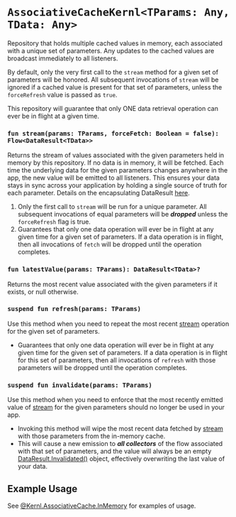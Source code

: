 # `AssociativeCacheKernl<TParams: Any, TData: Any>`
Repository that holds multiple cached values in memory, each associated with a unique set of parameters.
Any updates to the cached values are broadcast immediately to all listeners.

By default, only the very first call to the `stream` method for a given set of parameters will be honored. All subsequent invocations of `stream` will
be ignored if a cached value is present for that set of parameters, unless the `forceRefresh` value is passed as `true`.

This repository will guarantee that only ONE data retrieval operation can ever be in flight at a given time.

### `fun stream(params: TParams, forceFetch: Boolean = false): Flow<DataResult<TData>>`
Returns the stream of values associated with the given parameters held in memory by this repository. If no data is in memory,
it will be fetched. Each time the underlying data for the given parameters changes anywhere in the app, the new value will 
be emitted to all listeners. This ensures your data stays in sync across your application by holding a single source of truth
for each parameter. Details on the encapsulating DataResult [here](DATA_RESULT.md).
1. Only the first call to `stream` will be run for a unique parameter. All subsequent invocations of equal parameters will be **_dropped_** unless the `forceRefresh` flag is true.
2. Guarantees that only one data operation will ever be in flight at any given time for a given set of parameters. If a data operation is in flight, then all invocations of `fetch` will be dropped until the operation completes.

### `fun latestValue(params: TParams): DataResult<TData>?`
Returns the most recent value associated with the given parameters if it exists, or null otherwise.

### `suspend fun refresh(params: TParams)`
Use this method when you need to repeat the most recent [stream](#suspend-fun-fetchdata-tparams-forcerefresh-boolean--false) operation for the given set of parameters.
- Guarantees that only one data operation will ever be in flight at any given time for the given set of parameters. If a data operation is in flight for this set of parameters, then all invocations of `refresh` with those parameters will be dropped until the operation completes.

### `suspend fun invalidate(params: TParams)`
Use this method when you need to enforce that the most recently emitted value of [stream](#fun-streamparams-tparams-forcefetch-boolean--false-flowdataresulttdata) 
for the given parameters should no longer be used in your app.
- Invoking this method will wipe the most recent data fetched by [stream](#fun-streamparams-tparams-forcefetch-boolean--false-flowdataresulttdata) with those parameters from the in-memory cache.
- This will cause a new emission to **_all collectors_** of the flow associated with that set of parameters, and the value will always be an empty [DataResult.Invalidated()](DATA_RESULT.md) object, effectively overwriting the last value of your data.


## Example Usage
See [@Kernl.AssociativeCache.InMemory](ASSOCIATIVE_MEMORY_CACHE.md) for examples of usage.
